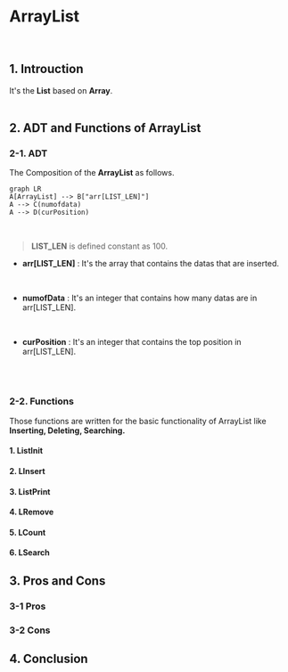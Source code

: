 # ArrayList
<br/>

## 1. Introuction
It's the **List** based on **Array**.
<br/>
<br/>
## 2. ADT and Functions of ArrayList

### 2-1.  ADT
 The Composition of the **ArrayList** as follows.

```mermaid
graph LR
A[ArrayList] --> B["arr[LIST_LEN]"]
A --> C(numofdata)
A --> D(curPosition)
```

<br/>

> **LIST_LEN** is defined constant as 100.
- **arr[LIST_LEN]** : It's the array that contains the datas that are inserted.
<br/>

- **numofData** : It's an integer that contains how many datas are in arr[LIST_LEN].
<br/>

- **curPosition** : It's an integer that contains the top position in arr[LIST_LEN].
<br/>
<br/>

### 2-2. Functions

Those functions are written for the basic functionality of ArrayList like **Inserting, Deleting, Searching.**


#### 1. ListInit

#### 2. LInsert
#### 3. ListPrint
#### 4. LRemove
#### 5. LCount
#### 6. LSearch


## 3. Pros and Cons

### 3-1 Pros
### 3-2 Cons

## 4. Conclusion

